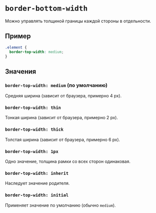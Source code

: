 # `border-bottom-width`

Можно управлять толщиной границы каждой стороны в отдельности.

## Пример

```css
.element {
  border-top-width: medium;
}
```

## Значения

### `border-top-width: medium` (по умолчанию)

Средняя ширина (зависит от браузера, примерно 4 px).

### `border-top-width: thin`

Тонкая ширина (зависит от браузера, примерно 2 px).

### `border-top-width: thick`

Толстая ширина (зависит от браузера, примерно 6 px).

### `border-top-width: 1px`

Одно значение, толщина рамки со всех сторон одинаковая.

### `border-top-width: inherit`

Наследует значение родителя.

### `border-top-width: initial`

Применяет значение по умолчанию (обычно `medium`).
